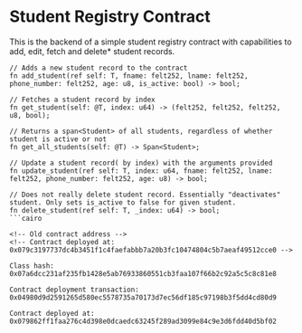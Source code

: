 <h1>Student Registry Contract</h1>
This is the backend of a simple student registry contract with capabilities to add, edit, fetch and delete* student records.

```cairo
// Adds a new student record to the contract
fn add_student(ref self: T, fname: felt252, lname: felt252, phone_number: felt252, age: u8, is_active: bool) -> bool;

// Fetches a student record by index
fn get_student(self: @T, index: u64) -> (felt252, felt252, felt252, u8, bool);

// Returns a span<Student> of all students, regardless of whether student is active or not
fn get_all_students(self: @T) -> Span<Student>;

// Update a student record( by index) with the arguments provided
fn update_student(ref self: T, index: u64, fname: felt252, lname: felt252, phone_number: felt252, age: u8) -> bool;

// Does not really delete student record. Essentially "deactivates" student. Only sets is_active to false for given student.
fn delete_student(ref self: T, _index: u64) -> bool;
```cairo

<!-- Old contract address -->
<!-- Contract deployed at:
0x079c3197737dc4b3451f1c4faefabbb7a20b3fc10474804c5b7aeaf49512cce0 -->

Class hash: 0x07a6dcc231af235fb1428e5ab76933860551cb3faa107f66b2c92a5c5c8c81e8

Contract deployment transaction: 0x04980d9d2591265d580ec5578735a70173d7ec56df185c97198b3f5dd4cd80d9

Contract deployed at:
0x079862ff1faa276c4d398e0dcaedc63245f289ad3099e84c9e3d6fdd40d5bf02